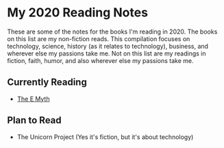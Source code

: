 # My 2020 Reading Notes

These are some of the notes for the books I'm reading in 2020. The books on this list are my non-fiction reads. This compilation focuses on technology, science, history (as it relates to technology), business, and wherever else my passions take me. Not on this list are my readings in fiction, faith, humor, and also wherever else my passions take me. 

## Currently Reading
* [The E Myth](https://github.com/OrionSeven/2020BookNotes/blob/master/The%20E%20Myth)

## Plan to Read
* The Unicorn Project (Yes it's fiction, but it's about technology)
